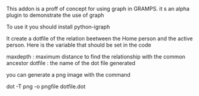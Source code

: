 This addon is a proff of concept for using graph in GRAMPS.
it s an alpha plugin to demonstrate the use of graph

To use it you should install python-igraph 

It create a dotfile of the relation beetween the Home person and the active person. 
Here is the variable that should be set in the code

maxdepth : maximum distance to find the relationship with the common ancestor
dotfile : the name of the dot file generated

you can generate a png image with the command

dot -T png -o pngfile dotfile.dot
